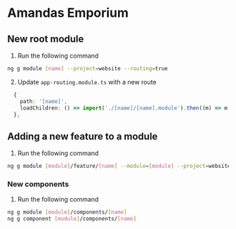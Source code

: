 # Amandas Emporium

## New root module

1. Run the following command

```bash
ng g module [name] --project=website --routing=true
```

2. Update `app-routing.module.ts` with a new route

```ts
  {
    path: '[name]',
    loadChildren: () => import('./[name]/[name].module').then((m) => m.[Name]Module),
  },
```

## Adding a new feature to a module

1. Run the following command

```bash
ng g module [module]/feature/[name] --module=[module] --project=website --routing=true --route=[name]
```

### New components

1. Run the following command

```bash
ng g module [module]/components/[name]
ng g component [module]/components/[name]
```